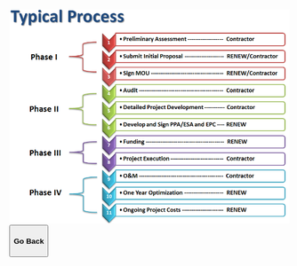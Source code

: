 <div class="main">
        <section>
            <div class="container">


<!-- # RENEW It *Now* NY Typical Process -->
<br>
<br>

<img src="assets/Typical Process Diagram.png" class="img-responsive center-block" alt="Typical Process Diagram"> 


<button onclick="goBack()" type="button" class="btn btn-default" aria-label="Go Back">
  <span class="glyphicon glyphicon-arrow-left" aria-hidden="true"></span>
 <h4>Go Back</h4>
</button>
